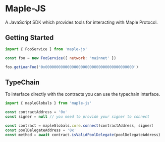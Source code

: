 # Maple-JS

A JavaScript SDK which provides tools for interacting with Maple Protocol.

## Getting Started

```js
import { FooService } from 'maple-js'

const foo = new FooService({ network: 'mainnet' })

foo.getLoanFoo('0x0000000000000000000000000000000000000000')
```

## TypeChain

To interface directly with the contracts you can use the typechain interface.

```js
import { mapleGlobals } from 'maple-js'

const contractAddress = '0x'
const signer = null // you need to provide your signer to connect

const contract = mapleGlobals.core.connect(contractAddress, signer)
const poolDelegateAddress = '0x'
const method = await contract.isValidPoolDelegate(poolDelegateAddress)
```

